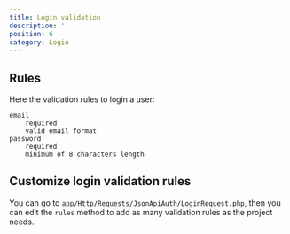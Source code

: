 ```yaml
---
title: Login validation
description: ''
position: 6
category: Login
---
```


## Rules

Here the validation rules to login a user:

```
email
    required
    valid email format
password
    required
    minimum of 8 characters length
```

## Customize login validation rules

You can go to `app/Http/Requests/JsonApiAuth/LoginRequest.php`, then you can edit the `rules` method to add as many validation rules as the project needs.
